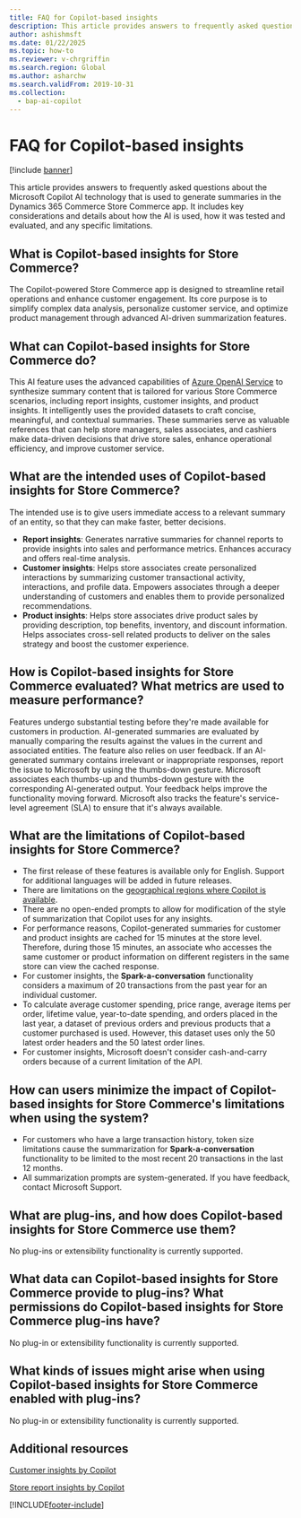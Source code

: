```yaml
---
title: FAQ for Copilot-based insights
description: This article provides answers to frequently asked questions about the Microsoft Copilot AI technology used to generate summaries in the Dynamics 365 Commerce Store Commerce app.
author: ashishmsft
ms.date: 01/22/2025
ms.topic: how-to
ms.reviewer: v-chrgriffin
ms.search.region: Global
ms.author: asharchw
ms.search.validFrom: 2019-10-31
ms.collection:
  - bap-ai-copilot
---
```


# FAQ for Copilot-based insights

[!include [banner](../includes/banner.md)]

This article provides answers to frequently asked questions about the Microsoft Copilot AI technology that is used to generate summaries in the Dynamics 365 Commerce Store Commerce app. It includes key considerations and details about how the AI is used, how it was tested and evaluated, and any specific limitations.

## What is Copilot-based insights for Store Commerce?

The Copilot-powered Store Commerce app is designed to streamline retail operations and enhance customer engagement. Its core purpose is to simplify complex data analysis, personalize customer service, and optimize product management through advanced AI-driven summarization features.

## What can Copilot-based insights for Store Commerce do?

This AI feature uses the advanced capabilities of [Azure OpenAI Service](/azure/ai-services/openai/overview) to synthesize summary content that is tailored for various Store Commerce scenarios, including report insights, customer insights, and product insights. It intelligently uses the provided datasets to craft concise, meaningful, and contextual summaries. These summaries serve as valuable references that can help store managers, sales associates, and cashiers make data-driven decisions that drive store sales, enhance operational efficiency, and improve customer service.

## What are the intended uses of Copilot-based insights for Store Commerce?

The intended use is to give users immediate access to a relevant summary of an entity, so that they can make faster, better decisions.

- **Report insights**: Generates narrative summaries for channel reports to provide insights into sales and performance metrics. Enhances accuracy and offers real-time analysis. 
- **Customer insights**: Helps store associates create personalized interactions by summarizing customer transactional activity, interactions, and profile data. Empowers associates through a deeper understanding of customers and enables them to provide personalized recommendations.
- **Product insights**: Helps store associates drive product sales by providing description, top benefits, inventory, and discount information. Helps associates cross-sell related products to deliver on the sales strategy and boost the customer experience.

## How is Copilot-based insights for Store Commerce evaluated? What metrics are used to measure performance?

Features undergo substantial testing before they're made available for customers in production. AI-generated summaries are evaluated by manually comparing the results against the values in the current and associated entities. The feature also relies on user feedback. If an AI-generated summary contains irrelevant or inappropriate responses, report the issue to Microsoft by using the thumbs-down gesture. Microsoft associates each thumbs-up and thumbs-down gesture with the corresponding AI-generated output. Your feedback helps improve the functionality moving forward. Microsoft also tracks the feature's service-level agreement (SLA) to ensure that it's always available.

## What are the limitations of Copilot-based insights for Store Commerce?

- The first release of these features is available only for English. Support for additional languages will be added in future releases.
- There are limitations on the [geographical regions where Copilot is available](/power-platform/admin/geographical-availability-copilot).
- There are no open-ended prompts to allow for modification of the style of summarization that Copilot uses for any insights.
- For performance reasons, Copilot-generated summaries for customer and product insights are cached for 15 minutes at the store level. Therefore, during those 15 minutes, an associate who accesses the same customer or product information on different registers in the same store can view the cached response.
- For customer insights, the **Spark-a-conversation** functionality considers a maximum of 20 transactions from the past year for an individual customer.
- To calculate average customer spending, price range, average items per order, lifetime value, year-to-date spending, and orders placed in the last year, a dataset of previous orders and previous products that a customer purchased is used. However, this dataset uses only the 50 latest order headers and the 50 latest order lines.
- For customer insights, Microsoft doesn't consider cash-and-carry orders because of a current limitation of the API.

## How can users minimize the impact of Copilot-based insights for Store Commerce's limitations when using the system?

- For customers who have a large transaction history, token size limitations cause the summarization for **Spark-a-conversation** functionality to be limited to the most recent 20 transactions in the last 12 months.
- All summarization prompts are system-generated. If you have feedback, contact Microsoft Support.

## What are plug-ins, and how does Copilot-based insights for Store Commerce use them?

No plug-ins or extensibility functionality is currently supported.

## What data can Copilot-based insights for Store Commerce provide to plug-ins? What permissions do Copilot-based insights for Store Commerce plug-ins have? 

No plug-in or extensibility functionality is currently supported.

## What kinds of issues might arise when using Copilot-based insights for Store Commerce enabled with plug-ins?

No plug-in or extensibility functionality is currently supported.

## Additional resources

[Customer insights by Copilot](../copilot-pos-customer-insights.md)

[Store report insights by Copilot](../copilot-pos-report-insights.md)

[!INCLUDE[footer-include](../../includes/footer-banner.md)]

